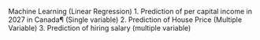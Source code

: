 Machine Learning (Linear Regression)
    1. Prediction of per capital income in 2027 in Canada¶ (Single variable)
    2. Prediction of House Price (Multiple Variable)
    3. Prediction of hiring salary (multiple variable)
